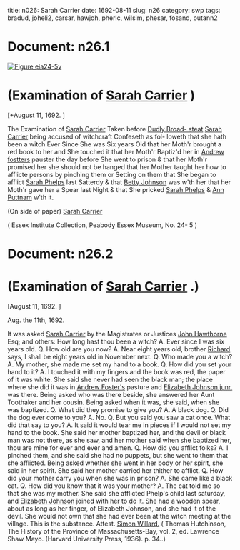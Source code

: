 title: n026: Sarah Carrier
date: 1692-08-11
slug: n26
category: swp
tags: bradud, joheli2, carsar, hawjoh, pheric, wilsim, phesar, fosand, putann2




<div markdown class="doc" id="n26.1">

# Document: n26.1



<span markdown class="figure">[![Figure eia24-5v](archives/essex/eia/gifs/eia24-5v.gif)](archives/essex/eia/large/eia24-5v.jpg)</span>


# (Examination of [Sarah Carrier](/tag/carsar.html) )

[+August 11, 1692. ]

The Examination of [Sarah Carrier](/tag/carsar.html) Taken before [Dudly Broad- steat](/tag/bradud.html) [Sarah Carrier](/tag/carsar.html) being accused of witchcraft Confeseth as fol-  loweth that she hath been a witch Ever Since She was Six years Old  that her Moth'r brought a red book to her and She touched it that  her Moth'r Baptiz'd her in [Andrew fostters](/tag/fosand.html) pauster the day before  She went to prison & that her Moth'r promised her she should  not be hanged that her Mother taught her how to afflicte persons  by pinching them or Setting on them that She began to afflict [Sarah Phelps](/tag/phesar.html) last Satterdy & that [Betty Johnson](/tag/joheli2.html) was w'th her that her  Moth'r gave her a Spear last Night & that She pricked [Sarah Phelps](/tag/phesar.html)  & [Ann Puttnam](/tag/putann2.html) w'th it.

(On side of paper) [Sarah Carrier](/tag/carsar.html)

( Essex Institute Collection, Peabody Essex Museum, No. 24- 5 )


</div>



<div markdown class="doc" id="n26.2">

# Document: n26.2


# (Examination of [Sarah Carrier](/tag/carsar.html) .)

[August 11, 1692. ]

Aug. the 11th, 1692. 

It was asked [Sarah Carrier](/tag/carsar.html) by the Magistrates or Justices [John Hawthorne](/tag/hawjoh.html) Esq; and others: How long hast thou been a witch? A.  Ever since I was six years old. Q. How old are you now? A. Near  eight years old, brother [Richard](/tag/pheric.html) says, I shall be eight years old in  November next. Q. Who made you a witch? A. My mother, she  made me set my hand to a book. Q. How did you set your hand to  it? A. I touched it with my fingers and the book was red, the paper   of it was white. She said she never had seen the black man; the place  where she did it was in [Andrew Foster's](/tag/fosand.html) pasture and [Elizabeth Johnson junr.](/tag/joheli2.html) was there. Being asked who was there beside, she answered  her Aunt Toothaker and her cousin. Being asked when it was, she  said, when she was baptized. Q. What did they promise to give you?  A. A black dog. Q. Did the dog ever come to you? A. No. Q. But  you said you saw a cat once. What did that say to you? A. It said  it would tear me in pieces if I would not set my hand to the book.  She said her mother baptized her, and the devil or black man was  not there, as she saw, and her mother said when she baptized her,  thou are mine for ever and ever and amen. Q. How did you afflict  folks? A. I pinched them, and she said she had no puppets, but  she went to them that she afflicted. Being asked whether she went in  her body or her spirit, she said in her spirit. She said her mother  carried her thither to afflict. Q. How did your mother carry you  when she was in prison? A. She came like a black cat. Q. How did  you know that it was your mother? A. The cat told me so that she  was my mother. She said she afflicted Phelp's child last saturday,  and [Elizabeth Johnson](/tag/joheli2.html) joined with her to do it. She had a wooden  spear, about as long as her finger, of Elizabeth Johnson, and she had  it of the devil. She would not own that she had ever been at the  witch meeting at the village. This is the substance.
Attest. [Simon Willard.](/tag/wilsim.html) ( Thomas Hutchinson, The History of the Province of Massachusetts-Bay, vol. 2, ed. Lawrence Shaw Mayo. (Harvard University Press, 1936). p. 34..)

</div>

